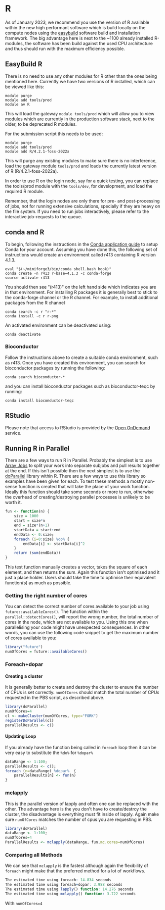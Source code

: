 # R

As of January 2023, we recommend you use the version of R available within the new high performant software which is build locally on the compute nodes using the [easybuild](../easybuild.md) software build and installation framework. The big advantage here is next to the ~1100 already installed R-modules, the software has been build against the used CPU architecture and thus should run with the maximum efficiency possible.

## EasyBuild R

There is no need to use any other modules for R other than the ones being mentioned here. Currently we have two versions of R installed, which can be viewed like this:

```console
module purge
module add tools/prod
module av R
```

This will load the gateway `module tools/prod` which will allow you to view modules which are currently in the production software stack, next to the older, to be deprecated R modules. 

For the submission script this needs to be used:

```console
module purge
module add tools/prod
module add R/4.2.1-foss-2022a
```

This will purge any existing modules to make sure there is no interference, load the gateway module `tools/prod` and loads the currently latest version of R (R/4.2.1-foss-2022a).

In order to use R on the login node, say for a quick testing, you can replace the tools/prod module with the `tools/dev`, for development, and load the required R module.

Remember, that the login nodes are only there for pre- and post-processing of jobs, not for running extensive calculations, specially if they are heavy on the file system. If you need to run jobs interactively, please refer to the interactive job-requests to the queue.

## conda and R
To begin, following the instructions in the [Conda application guide](./conda.md) to setup Conda for your account. Assuming you have done this, the following set of instructions would create an environment called r413 containing R version 4.1.3.

```console
eval "$(~/miniforge3/bin/conda shell.bash hook)"
conda create -n r413 r-base=4.1.3 -c conda-forge
source activate r413
```

You should then see "(r413)" on the left hand side which indicates you are in that environment. For installing R packages it is generally best to stick to the conda-forge channel or the R channel. For example, to install additional packages from the R channel

```console
conda search -c r "r-*" 
conda install -c r r-png 
```

An activated environment can be deactivated using:

```console
conda deactivate
```

### Bioconductor

Follow the instructions above to create a suitable conda environment, such as r413. Once you have created this environment, you can search for bioconductor packages by running the following:

```console
conda search bioconductor-*
```

and you can install bioconductor packages such as bioconductor-teqc by running:

```console
conda install bioconductor-teqc
```

## RStudio

Please note that access to RStudio is provided by the [Open OnDemand](./openondemand.md) service.

## Running R in Parallel

There are a few ways to run R in Parallel. Probably the simplest is to use [Array Jobs](../../queues/array-jobs.md) to split your work into separate subjobs and pull results together at the end. If this isn't possible then the next simplest is to use the [doParallel](https://cran.r-project.org/web/packages/doParallel/index.html) library within R. There are a few ways to use this library so examples have been given for each. To test these methods a mostly non-sense function is created that will take the place of your work function. Ideally this function should take some seconds or more to run, otherwise the overhead of creating/destroying parallel processes is unlikely to be worth it.

```R
fun <- function(n) {
    size = 1000
    start = size*n
    end = size*(n+1)
    startData = start:end
    endData <- 0:size;
    foreach (i=0:size) %do% {
        endData[i] <- startData[i]^2
    }
    return (sum(endData))
}
```

This test function manually creates a vector, takes the square of each element, and then returns the sum. Again this function isn't optimised and it just a place holder. Users should take the time to optimise their equivalent function(s) as much as possible.

### Getting the right number of cores

You can detect the correct number of cores available to your job using `future::availableCores()`. The function within the `parallel::detectCores()`, will report the wrong number, the total number of cores in the node, which are not available to you. Using this one when parallelising your code might have unexpected consequences. In other words, you can use the following code snippet to get the maximum number of cores available to you:

```R
library("future")
numOfCores = future::availableCores()
```

### Foreach+dopar

#### Creating a cluster

It is generally better to create and destroy the cluster to ensure the number of CPUs is set correctly. `numOfCores` should match the total number of CPUs requested in the PBS script, as described above. 

```R
library(doParallel)
numOfCores=4
cl <- makeCluster(numOfCores, type="FORK")
registerDoParallel(cl)
parallelResults <- c()
```

#### Updating Loop

If you already have the function being called in `foreach` loop then it can be very easy to substitute the `%do%` for `%dopar%`

```R
dataRange <- 1:100;
parallelResults <- c();
foreach (n=dataRange) %dopar%  {
    parallelResults[n] <- fun(n)
}
```

### mclapply
This is the parallel version of lapply and often one can be replaced with the other. The advantage here is the you don't have to create/destroy the cluster, the disadvantage is everything must fit inside of lapply. Again make sure `numOfCores` matches the number of cpus you are requesting in PBS.

```R
library(doParallel)
dataRange <- 1:100;
numOfCores=4
ParallelResults <- mclapply(dataRange, fun,mc.cores=numOfCores)
```

### Comparing all Methods

We can see that `mclapply` is the fastest although again the flexibility of `foreach` might make that the preferred method for a lot of workflows.

```R
The estimated time using foreach: 14.834 seconds
The estimated time using foreach+dopar: 3.988 seconds
The estimated time using lapply() function: 14.276 seconds
The estimated time using mclapply() function: 3.722 seconds
```

With `numOfCores=4`

